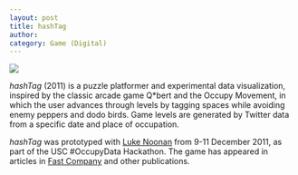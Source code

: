 ```yaml
---
layout: post
title: hashTag
author:
category: Game (Digital)
---
```


![](../../../../assets/images/Hashtag.jpg)

*hashTag* (2011) is a puzzle platformer and experimental data visualization, inspired by the classic arcade game Q*bert and the Occupy Movement, in which the user advances through levels by tagging spaces while avoiding enemy peppers and dodo birds. Game levels are generated by Twitter data from a specific date and place of occupation.

*hashTag* was prototyped with [Luke Noonan](http://lukenoonan.com/) from 9-11 December 2011, as part of the USC #OccupyData Hackathon. The game has appeared in articles in [Fast Company](https://www.fastcompany.com/1800700/peoples-skype-and-occupy-wall-street-hackathons) and other publications.
